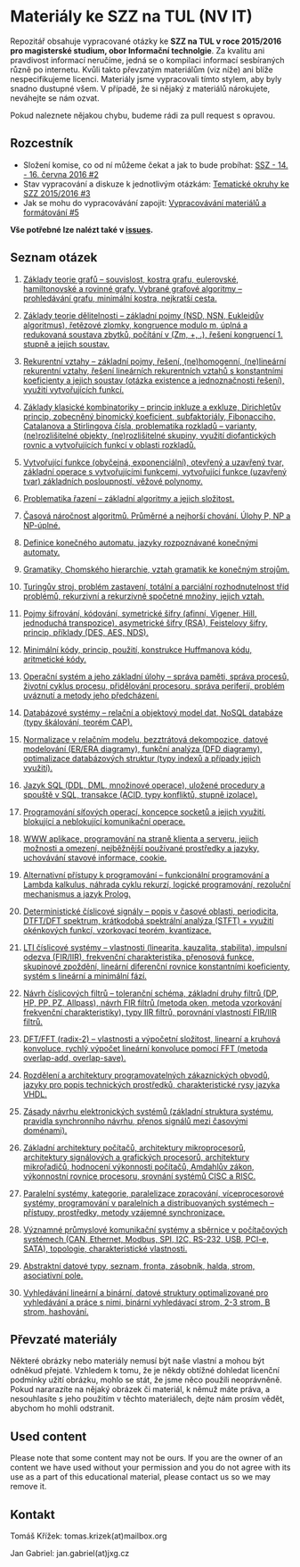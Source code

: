 # Materiály ke SZZ na TUL (NV IT)

Repozitář obsahuje vypracované otázky ke **SZZ na TUL v roce 2015/2016 pro magisterské studium, obor Informační technolgie**.  Za kvalitu ani pravdivost informací neručíme, jedná se o kompilaci informací sesbíraných různě po internetu. Kvůli takto převzatým materiálům (viz níže) ani blíže nespecifikujeme licenci. Materiály jsme vypracovali tímto stylem, aby byly snadno dustupné všem. V případě, že si nějaký z materiálů nárokujete, neváhejte se nám ozvat.

Pokud naleznete nějakou chybu, budeme rádi za pull request s opravou.

## Rozcestník
- Složení komise, co od ní můžeme čekat a jak to bude probíhat: [SSZ - 14. - 16. června 2016 #2](https://github.com/tomaskrizek/tul-szz-it-nv/issues/2)
- Stav vypracování a diskuze k jednotlivým otázkám: [Tematické okruhy ke SZZ 2015/2016 #3](https://github.com/tomaskrizek/tul-szz-it-nv/issues/3)
- Jak se mohu do vypracovávání zapojit:  [Vypracovávání materiálů a formátování #5](https://github.com/tomaskrizek/tul-szz-it-nv/issues/5)


**Vše potřebné lze nalézt také v [issues](https://github.com/tomaskrizek/tul-szz-it-nv/issues).**


## Seznam otázek

1. [Základy teorie grafů – souvislost, kostra grafu, eulerovské, hamiltonovské a rovinné grafy. Vybrané grafové algoritmy – prohledávání grafu, minimální kostra, nejkratší cesta.](https://github.com/tomaskrizek/tul-szz-it-nv/blob/master/01_zaklady_teorie_grafu/01_zaklady_teorie_grafu.md)

2. [Základy teorie dělitelnosti – základní pojmy (NSD, NSN, Eukleidův algoritmus), řetězové zlomky, kongruence modulo m, úplná a redukovaná soustava zbytků, počítání v (Zm, +, .), řešení kongruencí 1. stupně a jejich soustav.](https://github.com/tomaskrizek/tul-szz-it-nv/blob/master/02_zaklady_teorie_delitelnosti/02_zaklady_teorie_delitelnosti.md)

3. [Rekurentní vztahy – základní pojmy, řešení, (ne)homogenní, (ne)lineární rekurentní vztahy, řešení lineárních rekurentních vztahů s konstantními koeficienty a jejich soustav (otázka existence a jednoznačnosti řešení), využití vytvořujících funkcí.](https://github.com/tomaskrizek/tul-szz-it-nv/blob/master/03_rekurentni_vztahy/03_rekurentni_vztahy.md)

4. [Základy klasické kombinatoriky – princip inkluze a exkluze, Dirichletův princip, zobecněný binomický koeficient, subfaktoriály, Fibonacciho, Catalanova a Stirlingova čísla, problematika rozkladů – varianty, (ne)rozlišitelné objekty, (ne)rozlišitelné skupiny, využití diofantických rovnic a vytvořujících funkcí v oblasti rozkladů.](https://github.com/tomaskrizek/tul-szz-it-nv/blob/master/04_zaklady_klasicke_kombinatoriky/04_zaklady_klasicke_kombinatoriky.md)

5. [Vytvořující funkce (obyčejná, exponenciální), otevřený a uzavřený tvar, základní operace s vytvořujícími funkcemi, vytvořující funkce (uzavřený tvar) základních posloupností, věžové polynomy.](https://github.com/tomaskrizek/tul-szz-it-nv/blob/master/05_vytvorujici_funkce/05_vytvorujici_funkce.md)

6. [Problematika řazení – základní algoritmy a jejich složitost.](https://github.com/tomaskrizek/tul-szz-it-nv/blob/master/06_problematika_razeni/06_problematika_razeni.md)

7. [Časová náročnost algoritmů. Průměrné a nejhorší chování. Úlohy P, NP a NP-úplné.](https://github.com/tomaskrizek/tul-szz-it-nv/blob/master/07_casova_narocnost_algoritmu/07_casova_narocnost_algoritmu.md)

8. [Definice konečného automatu, jazyky rozpoznávané konečnými automaty.](https://github.com/tomaskrizek/tul-szz-it-nv/blob/master/08_konecne_automaty/08_konecne_automaty.md)

9. [Gramatiky, Chomského hierarchie, vztah gramatik ke konečným strojům.](https://github.com/tomaskrizek/tul-szz-it-nv/blob/master/09_gramatiky/09_gramatiky.md)

10. [Turingův stroj, problém zastavení, totální a parciální rozhodnutelnost tříd problémů, rekurzivní a rekurzivně spočetné množiny, jejich vztah.](https://github.com/tomaskrizek/tul-szz-it-nv/blob/master/10_turinguv_stroj/10_turinguv_stroj.md)

11. [Pojmy šifrování, kódování, symetrické šifry (afinní, Vigener, Hill, jednoduchá transpozice), asymetrické šifry (RSA), Feistelovy šifry, princip, příklady (DES, AES, NDS).](https://github.com/tomaskrizek/tul-szz-it-nv/blob/master/11_pojmy_sifrovani/11_pojmy_sifrovani.md)

12. [Minimální kódy, princip, použití, konstrukce Huffmanova kódu, aritmetické kódy.](https://github.com/tomaskrizek/tul-szz-it-nv/blob/master/12_minimalni_kody/12_minimalni_kody.md)

13. [Operační systém a jeho základní úlohy – správa paměti, správa procesů, životní cyklus procesu, přidělování procesoru, správa periferií, problém uváznutí a metody jeho předcházení.](https://github.com/tomaskrizek/tul-szz-it-nv/blob/master/13_operacni_system/13_operacni_system.md)

14. [Databázové systémy – relační a objektový model dat, NoSQL databáze (typy škálování, teorém CAP).](https://github.com/tomaskrizek/tul-szz-it-nv/blob/master/14_databazove_systemy/14_databazove_systemy.md)

15. [Normalizace v relačním modelu, bezztrátová dekompozice, datové modelování (ER/ERA diagramy), funkční analýza (DFD diagramy), optimalizace databázových struktur (typy indexů a případy jejich využití).](https://github.com/tomaskrizek/tul-szz-it-nv/blob/master/15_normalizace_modelovani_optimalizace/15_normalizace_modelovani_optimalizace.md)

16. [Jazyk SQL (DDL, DML, množinové operace), uložené procedury a spouště v SQL, transakce (ACID, typy konfliktů, stupně izolace).](https://github.com/tomaskrizek/tul-szz-it-nv/blob/master/16_jazyk_sql/16_jazyk_sql.md)

17. [Programování síťových operací, koncepce socketů a jejich využití, blokující a neblokující komunikační operace.](https://github.com/tomaskrizek/tul-szz-it-nv/tree/master/17_programovani_sitovych_operaci)

18. [WWW aplikace, programování na straně klienta a serveru, jejich možnosti a omezení, nejběžnější používané prostředky a jazyky, uchovávání stavové informace, cookie.](https://github.com/tomaskrizek/tul-szz-it-nv/blob/master/18_www_aplikace/18_www_aplikace.md)

19. [Alternativní přístupy k programování – funkcionální programování a Lambda kalkulus, náhrada cyklu rekurzí, logické programování, rezoluční mechanismus a jazyk Prolog.](https://github.com/tomaskrizek/tul-szz-it-nv/blob/master/19_alternativni_pristupy_k_programovani/19_alternativni_pristupy_k_programovani.md)

20. [Deterministické číslicové signály – popis v časové oblasti, periodicita, DTFT/DFT spektrum, krátkodobá spektrální analýza (STFT) + využití okénkových funkcí, vzorkovací teorém, kvantizace.](https://github.com/tomaskrizek/tul-szz-it-nv/blob/master/20_deterministicke_cislicove_signaly/20_signaly.md)

21. [LTI číslicové systémy – vlastnosti (linearita, kauzalita, stabilita), impulsní odezva (FIR/IIR), frekvenční charakteristika, přenosová funkce, skupinové zpoždění, lineární diferenční rovnice konstantními koeficienty, systém s lineární a minimální fází.](https://github.com/tomaskrizek/tul-szz-it-nv/blob/master/21_linearni_cislicove_systemy/21_linearni_cislicove_systemy.md)

22. [Návrh číslicových filtrů – toleranční schéma, základní druhy filtrů (DP, HP, PP, PZ, Allpass), návrh FIR filtrů (metoda oken, metoda vzorkování frekvenční charakteristiky), typy IIR filtrů, porovnání vlastností FIR/IIR filtrů.](https://github.com/tomaskrizek/tul-szz-it-nv/blob/master/22_cislicove_filtry/22_cislicove_filtry.md)

23. [DFT/FFT (radix-2) – vlastnosti a výpočetní složitost, linearní a kruhová konvoluce, rychlý výpočet lineární konvoluce pomocí FFT (metoda overlap-add, overlap-save).](https://github.com/tomaskrizek/tul-szz-it-nv/blob/master/23_DFT_FFT/23_dft_fft.md)

24. [Rozdělení a architektury programovatelných zákaznických obvodů, jazyky pro popis technických prostředků, charakteristické rysy jazyka VHDL.](https://github.com/tomaskrizek/tul-szz-it-nv/blob/master/24_programovatelne_zakaznicke_obvody/24_programovatelne_zakaznicke_obvody.md)

25. [Zásady návrhu elektronických systémů (základní struktura systému, pravidla synchronního návrhu, přenos signálů mezi časovými doménami).](https://github.com/tomaskrizek/tul-szz-it-nv/blob/master/25_zasady_navrhu_elektronickych_systemu/25_zasady_navrhu_elektronickych_systemu.md)

26. [Základní architektury počítačů, architektury mikroprocesorů, architektury signálových a grafických procesorů, architektury mikrořadičů, hodnocení výkonnosti počítačů, Amdahlův zákon, výkonnostní rovnice procesoru, srovnání systémů CISC a RISC.](https://github.com/tomaskrizek/tul-szz-it-nv/blob/master/26_zakladni_architektury_pocitacu/26_zakladni_architektury_pocitacu.md)

27. [Paralelní systémy, kategorie, paralelizace zpracování, víceprocesorové systémy, programování v paralelních a distribuovaných systémech – přístupy, prostředky, metody vzájemné synchronizace.](https://github.com/tomaskrizek/tul-szz-it-nv/blob/master/27_paralelni_systemy/27_paralelni_systemy.md)

28. [Významné průmyslové komunikační systémy a sběrnice v počítačových systémech (CAN, Ethernet, Modbus, SPI, I2C, RS-232, USB, PCI-e, SATA), topologie, charakteristické vlastnosti.](https://github.com/tomaskrizek/tul-szz-it-nv/blob/master/28_prumyslove_komunikacni_systemy/28_prumyslove_komunikacni_systemy.md)

29. [Abstraktní datové typy, seznam, fronta, zásobník, halda, strom, asociativní pole.](https://github.com/tomaskrizek/tul-szz-it-nv/blob/master/29_abstraktni_datove_typy/29_abstraktni_datove_typy.md)

30. [Vyhledávání lineární a binární, datové struktury optimalizované pro vyhledávání a práce s nimi, binární vyhledávací strom, 2-3 strom, B strom, hashování.](https://github.com/tomaskrizek/tul-szz-it-nv/blob/master/30_vyhledavani/30_vyhledavani.md)

## Převzaté materiály

Některé obrázky nebo materiály nemusí být naše vlastní a mohou být odněkud přejaté. Vzhledem k tomu, že je někdy obtížné dohledat licenční podmínky užití obrázku, mohlo se stát, že jsme něco použili neoprávněně. Pokud nararazíte na nějaký obrázek či materiál, k němuž máte práva, a nesouhlasíte s jeho použitím v těchto materiálech, dejte nám prosím vědět, abychom ho mohli odstranit.

## Used content

Please note that some content may not be ours. If you are the owner of an content we have used without your permission and you do not agree with its use as a part of this educational material, please contact us so we may remove it.

## Kontakt

Tomáš Křížek: tomas.krizek(at)mailbox.org

Jan Gabriel: jan.gabriel(at)jxg.cz

